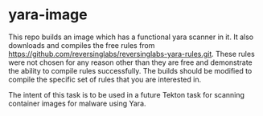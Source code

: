 # yara-image

This repo builds an image which has a functional yara scanner in it.  It also downloads and compiles the free rules from https://github.com/reversinglabs/reversinglabs-yara-rules.git.  These rules were not chosen for any reason other than they are free and demonstrate the ability to compile rules successfully.  The builds should be modified to compile the specific set of rules that you are interested in.  

The intent of this task is to be used in a future Tekton task for scanning container images for malware using Yara.



